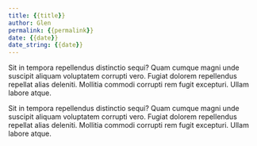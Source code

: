 ```yaml
---
title: {{title}}
author: Glen
permalink: {{permalink}} 
date: {{date}}
date_string: {{date}}
---
```


Sit in tempora repellendus distinctio sequi? Quam cumque magni unde suscipit aliquam voluptatem corrupti vero. Fugiat dolorem repellendus repellat alias deleniti. Mollitia commodi corrupti rem fugit excepturi. Ullam labore atque.

<!--Summary ends here -->

Sit in tempora repellendus distinctio sequi? Quam cumque magni unde suscipit aliquam voluptatem corrupti vero. Fugiat dolorem repellendus repellat alias deleniti. Mollitia commodi corrupti rem fugit excepturi. Ullam labore atque.
